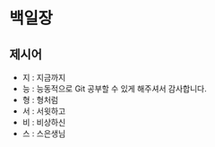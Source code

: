 # 백일장

## 제시어
- 지 : 지금까지
- 능 : 능동적으로 Git 공부할 수 있게 해주셔서 감사합니다.
- 형 : 형처럼
- 서 : 서윗하고
- 비 : 비상하신
- 스 : 스은생님
